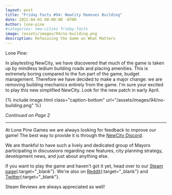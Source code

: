 ```yaml
---
layout: post
title: "Friday Facts #94: NewCity Removes Building"
date: 2022-04-01 00:00:00 -0700
Author: lone-pine
#categories: new-cities friday-facts
image: /assets/images/94/no-building.png
description: Refocusing the Game on What Matters
---
```


Lone Pine:

In playtesting NewCity, we have discovered that much of the game is taken up by mindless tedium building roads and placing amenities. This is extremely boring compared to the fun part of the game, budget management. Therefore we have decided to make a major change: we are removing building mechanics entirely from the game. I'm sure your excited to play this new simplified NewCity. Look for the new patch in early April.

{% include image.html class="caption-bottom" url="/assets/images/94/no-building.png" %}

_Continued on Page 2_

---

At Lone Pine Games we are always looking for feedback to improve our game! The best way to provide it is through the [NewCity Discord].

We are thankful to have such a lively and dedicated group of Mayors participating in discussions regarding new features, city planning strategy, development news, and just about anything else.

If you want to play the game and haven't got it yet, head over to our [Steam page]{:target="_blank"}. We're also on [Reddit]{:target="_blank"} and [Twitter]{:target="_blank"}. 

Steam Reviews are always appreciated as well!

[NewCity Discord]:  http://discord.gg/cz6t4J5
[Steam page]: https://store.steampowered.com/app/1067860/NewCity/
[Reddit]: https://www.reddit.com/r/NewCity
[Twitter]: https://twitter.com/lone_pine_games



